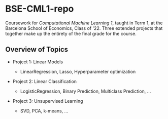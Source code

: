 # BSE-CML1-repo
Coursework for *Computational Machine Learning 1*, taught in Term 1, at the Barcelona School of Economics, Class of '22. Three extended projects that together make up the entirety of the final grade for the course. 

## Overview of Topics
* Project 1: Linear Models
  * LinearRegression, Lasso, Hyperparameter optimization


* Project 2: Linear Classification
  * LogisticRegression, Binary  Prediction, Multiclass Prediction, ...


* Project 3: Unsupervised Learning 
  * SVD, PCA, k-means, ...
